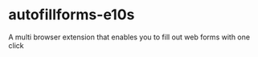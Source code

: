 # autofillforms-e10s
A multi browser extension that enables you to fill out web forms with one click
